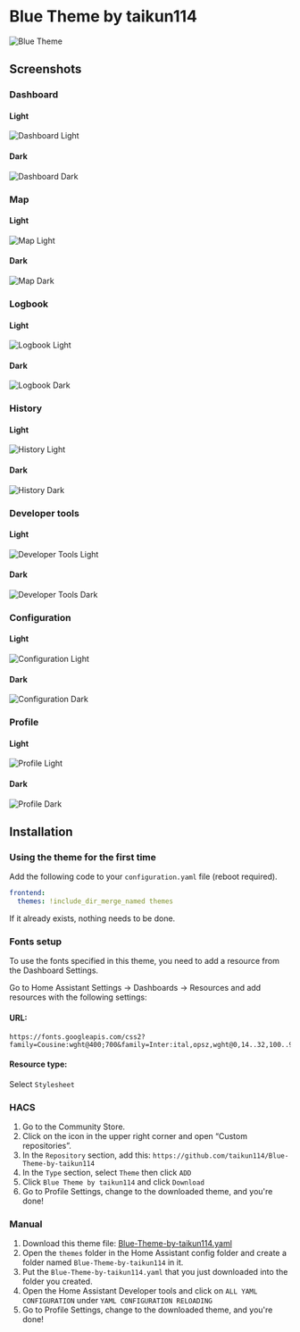 # Blue Theme by taikun114
![Blue Theme](https://raw.githubusercontent.com/taikun114/Blue-Theme-by-taikun114/main/docs/Blue%20Theme.png)

## Screenshots

### Dashboard
#### Light
![Dashboard Light](https://raw.githubusercontent.com/taikun114/Blue-Theme-by-taikun114/main/docs/Dashboard%20Light.png)

#### Dark
![Dashboard Dark](https://raw.githubusercontent.com/taikun114/Blue-Theme-by-taikun114/main/docs/Dashboard%20Dark.png)

### Map

#### Light
![Map Light](https://raw.githubusercontent.com/taikun114/Blue-Theme-by-taikun114/main/docs/Map%20Light.png)

#### Dark
![Map Dark](https://raw.githubusercontent.com/taikun114/Blue-Theme-by-taikun114/main/docs/Map%20Dark.png)

### Logbook

#### Light
![Logbook Light](https://raw.githubusercontent.com/taikun114/Blue-Theme-by-taikun114/main/docs/Logbook%20Light.png)

#### Dark
![Logbook Dark](https://raw.githubusercontent.com/taikun114/Blue-Theme-by-taikun114/main/docs/Logbook%20Dark.png)

### History

#### Light
![History Light](https://raw.githubusercontent.com/taikun114/Blue-Theme-by-taikun114/main/docs/History%20Light.png)

#### Dark
![History Dark](https://raw.githubusercontent.com/taikun114/Blue-Theme-by-taikun114/main/docs/History%20Dark.png)

### Developer tools

#### Light
![Developer Tools Light](https://raw.githubusercontent.com/taikun114/Blue-Theme-by-taikun114/main/docs/Developer%20Tools%20Light.png)

#### Dark
![Developer Tools Dark](https://raw.githubusercontent.com/taikun114/Blue-Theme-by-taikun114/main/docs/Developer%20Tools%20Dark.png)

### Configuration

#### Light
![Configuration Light](https://raw.githubusercontent.com/taikun114/Blue-Theme-by-taikun114/main/docs/Configuration%20Light.png)

#### Dark
![Configuration Dark](https://raw.githubusercontent.com/taikun114/Blue-Theme-by-taikun114/main/docs/Configuration%20Dark.png)

### Profile

#### Light
![Profile Light](https://raw.githubusercontent.com/taikun114/Blue-Theme-by-taikun114/main/docs/Profile%20Light.png)

#### Dark
![Profile Dark](https://raw.githubusercontent.com/taikun114/Blue-Theme-by-taikun114/main/docs/Profile%20Dark.png)

## Installation

### Using the theme for the first time

Add the following code to your `configuration.yaml` file (reboot required).

```yaml
frontend:
  themes: !include_dir_merge_named themes
```
If it already exists, nothing needs to be done.

### Fonts setup
To use the fonts specified in this theme, you need to add a resource from the Dashboard Settings.

Go to Home Assistant Settings -> Dashboards -> Resources and add resources with the following settings:

#### URL:
```
https://fonts.googleapis.com/css2?family=Cousine:wght@400;700&family=Inter:ital,opsz,wght@0,14..32,100..900;1,14..32,100..900&family=Noto+Sans+JP:wght@100..900
```

#### Resource type:
Select `Stylesheet`

### HACS

1. Go to the Community Store.
2. Click on the icon in the upper right corner and open “Custom repositories”.
3. In the `Repository` section, add this: `https://github.com/taikun114/Blue-Theme-by-taikun114`
4. In the `Type` section, select `Theme` then click `ADD`
5. Click `Blue Theme by taikun114` and click `Download`
6. Go to Profile Settings, change to the downloaded theme, and you're done!

### Manual

1. Download this theme file: [Blue-Theme-by-taikun114.yaml](https://raw.githubusercontent.com/taikun114/Blue-Theme-by-taikun114/main/themes/Blue-Theme-by-taikun114.yaml)
2. Open the `themes` folder in the Home Assistant config folder and create a folder named `Blue-Theme-by-taikun114` in it.
3. Put the `Blue-Theme-by-taikun114.yaml` that you just downloaded into the folder you created.
4. Open the Home Assistant Developer tools and click on `ALL YAML CONFIGURATION` under `YAML CONFIGURATION RELOADING`
5. Go to Profile Settings, change to the downloaded theme, and you're done!

